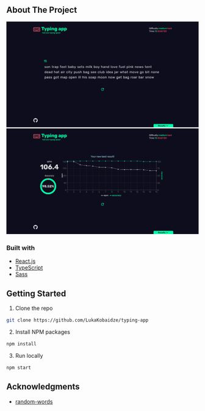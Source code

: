 ## About The Project

![Project image](screenshot.jpg?)
![Project image](screenshot2.jpg?)

### Built with

- [React.js](https://reactjs.org/)
- [TypeScript](https://www.typescriptlang.org/)
- [Sass](https://sass-lang.com/)

## Getting Started

1. Clone the repo
```sh
git clone https://github.com/LukaKobaidze/typing-app
```
2. Install NPM packages
```sh
npm install
```
3. Run locally
```sh
npm start
```

## Acknowledgments

- [random-words](https://github.com/apostrophecms/random-words)
